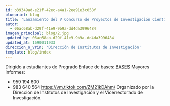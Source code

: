 ```yaml
---
id: b39349ad-e21f-42ec-a4a1-2ee91e3c058f
blueprint: blog
title: 'Lanzamiento del V Concurso de Proyectos de Investigación Científica y Tecnológica Financiados con Fondos de Canon, Sobrecanon y Regalías Mineras'
autor:
  - 06ac68ab-d29f-41e9-9b9a-dd4da3996484
imagen_principal: blog/2.jpg
updated_by: 06ac68ab-d29f-41e9-9b9a-dd4da3996484
updated_at: 1690011933
direccion_o_vrin: 'Dirección de Institutos de Investigación'
template: blog/index
---
```

Dirigido a estudiantes de Pregrado
Enlace de bases: [BASES](https://drive.google.com/file/d/166K914j1vkAYfRzqFq0SEHeTK7Imeicx/view?fbclid=IwAR1FIaV7lSRW31QeOcxf6dzv5Z8s-UVFFy0zzZ0QxIRY2AYx7JyEdiE0cUo)
Mayores Informes:
- 959 194 600
- 983 640 564
https://vm.tiktok.com/ZM21kDAhm/
Organizado por la Dirección de Institutos de Investigación y el Vicerrectorado de Investigación.
